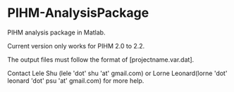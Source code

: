 # PIHM-AnalysisPackage
PIHM analysis package in Matlab.

Current version only works for PIHM 2.0 to 2.2.

The output files must follow the format of [projectname.var.dat].


Contact Lele Shu (lele 'dot' shu 'at' gmail.com) or Lorne Leonard(lorne 'dot' leonard 'dot' psu 'at' gmail.com) for more help. 
